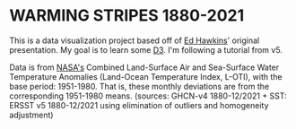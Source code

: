 # WARMING STRIPES	1880-2021
This is a data visualization project based off of [Ed Hawkins](https://twitter.com/ed_hawkins)' original presentation. My goal is to learn some [D3](https://d3js.org). I'm following a tutorial from v5.

Data is from [NASA's](https://data.giss.nasa.gov/gistemp/) Combined Land-Surface Air and Sea-Surface Water Temperature Anomalies (Land-Ocean Temperature Index, L-OTI), with the  base period: 1951-1980. That is, these monthly deviations are from the corresponding 1951-1980 means. (sources:  GHCN-v4 1880-12/2021 + SST: ERSST v5 1880-12/2021
                    using elimination of outliers and homogeneity adjustment)
